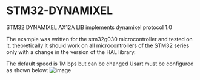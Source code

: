 # STM32-DYNAMIXEL
STM32 DYNAMIXEL AX12A LIB implements dynamixel protocol 1.0

The example was written for the stm32g030 microcontroller and tested on it, theoretically it should work on all microcontrollers of the STM32 series only with a change in the version of the HAL library.

The default speed is 1M bps but can be changed
Usart must be configured as shown below:
![image](https://github.com/mmserty200000/STM32-DYNAMIXEL/assets/82755461/f7235466-f092-4313-8f38-ede38224ee7f)
